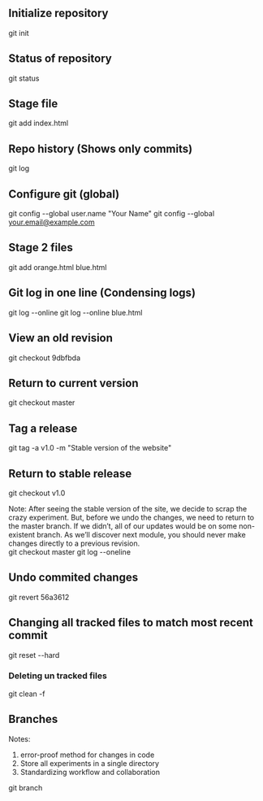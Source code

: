 
## Initialize repository
git init 

## Status of repository
git status

## Stage file
git add index.html 

## Repo history (Shows only commits)
git log

## Configure git (global)
git config --global user.name "Your Name"
git config --global your.email@example.com

## Stage 2 files
git add orange.html blue.html

## Git log in one line (Condensing logs)
git log --online
git log --online blue.html

## View an old revision
git checkout 9dbfbda

## Return to current version
git checkout master

## Tag a release
git tag -a v1.0 -m "Stable version of the website"

## Return to stable release
git checkout v1.0

Note: After seeing the stable version of the site, we decide to  scrap the crazy experiment. But, before we undo the  changes, we need to return to the master branch. If we  didn’t, all of our updates would be on some non-existent  branch. As we’ll discover next module, you should never  make changes directly to a previous revision.  
git checkout master
git log --oneline

## Undo commited changes
git revert 56a3612

## Changing all tracked files to match most recent commit
git reset --hard
### Deleting un tracked files
git clean -f 

## Branches
Notes: 
1. error-proof method for changes in code
2. Store all experiments in a single directory
3. Standardizing workflow and collaboration

git branch





